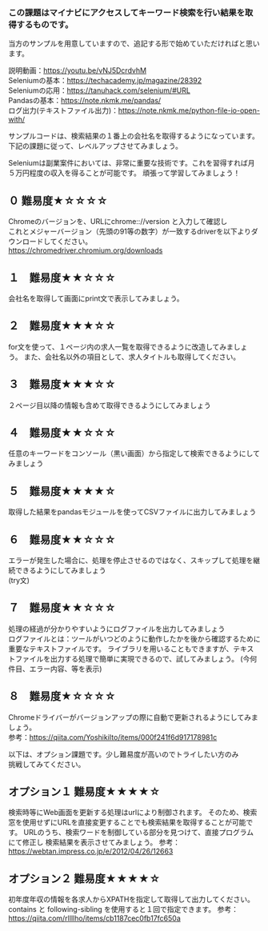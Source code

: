 ### この課題はマイナビにアクセスしてキーワード検索を行い結果を取得するものです。
当方のサンプルを用意していますので、追記する形で始めていただければと思います。

説明動画：https://youtu.be/vNJ5DcrdvhM<br>
Seleniumの基本：https://techacademy.jp/magazine/28392<br>
Seleniumの応用：https://tanuhack.com/selenium/#URL<br>
Pandasの基本：https://note.nkmk.me/pandas/<br>
ログ出力(テキストファイル出力)：https://note.nkmk.me/python-file-io-open-with/<br>

サンプルコードは、検索結果の１番上の会社名を取得するようになっています。
下記の課題に従って、レベルアップさせてみましょう。

Seleniumは副業案件においては、非常に重要な技術です。これを習得すれば月５万円程度の収入を得ることが可能です。
頑張って学習してみましょう！

## ０  難易度★☆☆☆☆
Chromeのバージョンを、URLにchrome:://version と入力して確認し  
これとメジャーバージョン（先頭の91等の数字）が一致するdriverを以下よりダウンロードしてください。  
https://chromedriver.chromium.org/downloads

## １　難易度★★☆☆☆
会社名を取得して画面にprint文で表示してみましょう。

## ２　難易度★★★☆☆
for文を使って、１ページ内の求人一覧を取得できるように改造してみましょう。
また、会社名以外の項目として、求人タイトルも取得してください。

## ３　難易度★★★☆☆
２ページ目以降の情報も含めて取得できるようにしてみましょう

## ４　難易度★★☆☆☆
任意のキーワードをコンソール（黒い画面）から指定して検索できるようにしてみましょう

## ５　難易度★★★★☆
取得した結果をpandasモジュールを使ってCSVファイルに出力してみましょう

## ６　難易度★★☆☆☆
エラーが発生した場合に、処理を停止させるのではなく、スキップして処理を継続できるようにしてみましょう<br>
(try文)

## ７　難易度★★☆☆☆
処理の経過が分かりやすいようにログファイルを出力してみましょう<br>
ログファイルとは：ツールがいつどのように動作したかを後から確認するために重要なテキストファイルです。
ライブラリを用いることもできますが、テキストファイルを出力する処理で簡単に実現できるので、試してみましょう。
(今何件目、エラー内容、等を表示)

## ８　難易度★☆☆☆☆
Chromeドライバーがバージョンアップの際に自動で更新されるようにしてみましょう。  
参考：https://qiita.com/YoshikiIto/items/000f241f6d917178981c

以下は、オプション課題です。少し難易度が高いのでトライしたい方のみ<BR>
挑戦してみてください。

## オプション１ 難易度★★★★☆
検索時等にWeb画面を更新する処理はurlにより制御されます。
そのため、検索窓を使用せずにURLを直接変更することでも検索結果を取得することが可能です。
URLのうち、検索ワードを制御している部分を見つけて、直接プログラムにて修正し
検索結果を表示させてみましょう。
参考：https://webtan.impress.co.jp/e/2012/04/26/12663

## オプション２ 難易度★★★★☆
初年度年収の情報を各求人からXPATHを指定して取得して出力してください。
contains と following-sibling を使用すると１回で指定できます。
参考：https://qiita.com/rllllho/items/cb1187cec0fb17fc650a
